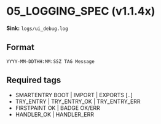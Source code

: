 # 05_LOGGING_SPEC (v1.1.4x)

**Sink:** `logs/ui_debug.log`

## Format
`YYYY-MM-DDTHH:MM:SSZ TAG Message`

## Required tags
- SMARTENTRY BOOT | IMPORT <mod> | EXPORTS [..]
- TRY_ENTRY <name> | TRY_ENTRY_OK <name> | TRY_ENTRY_ERR <name> <trace>
- FIRSTPAINT OK | BADGE OK/ERR
- HANDLER_OK <panel> <action> | HANDLER_ERR <panel> <action> <exc>

